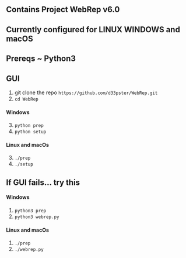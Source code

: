 ## Contains Project WebRep v6.0
## Currently configured for LINUX WINDOWS and macOS

## Prereqs ~ Python3

## GUI
1. git clone the repo ```https://github.com/d33pster/WebRep.git```
2. ```cd WebRep```
#### Windows
3. ```python prep```
4. ```python setup```
#### Linux and macOs
3. ```./prep```
4. ```./setup```
## If GUI fails... try this
#### Windows
1. ```python3 prep```
2. ```python3 webrep.py```
#### Linux and macOs
1. ```./prep```
2. ```./webrep.py```
